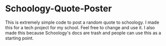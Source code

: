 # Schoology-Quote-Poster
This is extremely simple code to post a random quote to schoology. I made this for a tech project for my school. Feel free to change and use it. I also made this because Schoology's docs are trash and people can use this as a starting point.
